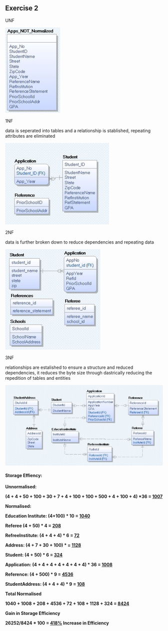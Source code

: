 ## Exercise 2

UNF

![2](images/2.jpg)

1NF

data is seperated into tables and a relationship is stablished, repeating attributes are eliminated

![4](images/4_1.jpg)

2NF

data is further broken down to reduce dependencies and repeating data

![3](images/3.jpg)

3NF

relationships are estalished to ensure a structure and reduced dependencies, it reduces the byte size through dastrically reducing the repedition of tables and entities

![5](images/10.jpg)

#### Storage Effiency:

<b>Unnormalised:

(4 + 4 + 50 + 100 + 30 + 7 + 4 + 100 + 100 + 500 + 4 + 100 + 4) *36 = <u>1007</u>

<b>Normalised:

Education Institute:
(4+100) * 10 = <u>1040</u>

Referee
(4 + 50) * 4 = <u>208</u>

RefreeInstitute:
(4 + 4 + 4) * 6  = <u>72</u>

Address:
(4 + 7 + 30 + 100) * = <u>1128</u>

Student:
(4 + 50) * 6 = <u>324</u>

Application:
(4 + 4 + 4 + 4 + 4 + 4 + 4) * 36 = <u>1008</u>

Reference:
(4 + 500) * 9 = <u>4536</u>

StudentAddress:
(4 + 4 + 4) * 9 = <u>108</u>

Total Normalised

1040 + 1008 + 208 + 4536 + 72 + 108 + 1128 + 324 = <u>8424</u>

<b>Gain in Storage Efficiency</b>

26252/8424 * 100 = <b><u>418%</b></u> Increase in Efficiency
